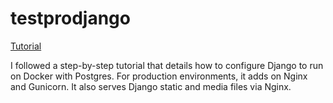# testprodjango

[Tutorial](https://testdriven.io/blog/dockerizing-django-with-postgres-gunicorn-and-nginx/)

I followed a step-by-step tutorial that details how to configure Django to run on Docker with Postgres. For production environments, it adds on Nginx and Gunicorn. It also serves Django static and media files via Nginx.

